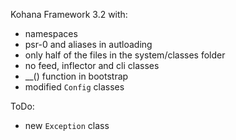 Kohana Framework 3.2 with:

- namespaces
- psr-0 and aliases in autloading
- only half of the files in the system/classes folder
- no feed, inflector and cli classes
- __() function in bootstrap
- modified `Config` classes

ToDo:

- new `Exception` class
